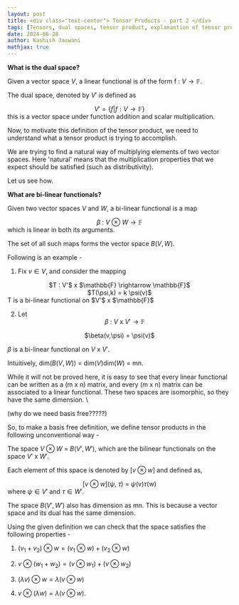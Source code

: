 ```yaml
---
layout: post
title: <div class="text-center"> Tensor Products - part 2 </div>
tags: [Tensors, dual spaces, tensor product, explanantion of tensor product]
date: 2024-06-28
author: Kashish Jaswani
mathjax: true
---
```

$\textbf{What is the dual space?}$

Given a vector space $V$, a linear functional is of the form f : $V \rightarrow \mathbb{F}$.

The dual space, denoted by $V'$ is defined as <center> $V' = \{f | f : V \rightarrow \mathbb{F}\}$ </center> this is a vector space under function addition and scalar multiplication. 

Now, to motivate this definition of the tensor product, we need to understand what a tensor product is trying to accomplish.

We are trying to find a natural way of multiplying elements of two vector spaces. Here 'natural' means that the multiplication properties that we expect should be satisfied (such as distributivity).  

Let us see how. 

$\textbf{What are bi-linear functionals?}$ 

Given two vector spaces $V$ and $W$, a bi-linear functional is a map <center> $\beta$ : $V$ $\otimes$ $W \rightarrow \mathbb{F}$ </center> which is linear in both its arguments. 

The set of all such maps forms the vector space $B(V,W)$.

Following is an example - 

1. Fix $v \in V$, and consider the mapping
<center> $T : V'$ x $\mathbb{F} \rightarrow \mathbb{F}$ </center>
<center> $T(\psi,k) = k  \psi(v)$ </center> 
T is a bi-linear functional on $V'$ x $\mathbb{F}$

2. Let <center> $\beta$ : $V$ x $V' \rightarrow \mathbb{F}$ </center>

<center> $\beta(v,\psi) = \psi(v)$ </center>

$\beta$ is a bi-linear functional on $V$ x $V'$. 

Intuitively, dim($B(V,W)$) = dim($V$)dim($W$) = mn. 

While it will not be proved here, it is easy to see that every linear functional can be written as a (m x n) matrix, and every (m x n) matrix can be associated to a linear functional. These two spaces are isomorphic, so they have the same dimension. \\

(why do we need basis free?????) 

So, to make a basis free definition, we define tensor products in the following unconventional way - 

The space $V \otimes W$ = $B(V',W')$, which are the bilinear functionals on the space $V'$ x $W'$.

Each element of this space is denoted by [$v \otimes w$] and defined as, <center> [$v \otimes w$]($\psi$, $\tau$) = $\psi$(v)$\tau$(w) </center> where $\psi \in V'$ and $\tau \in W'.$

The space $B(V',W')$ also has dimension as mn. This is because a vector space and its dual has the same dimension. 

Using the given definition we can check that the space satisfies the following properties - 

1. $(v_1 + v_2) \otimes w = (v_1 \otimes w) + (v_2 \otimes w)$

2. $v \otimes (w_1 + w_2) = (v \otimes w_1) + (v \otimes w_2)$ 

3. $(\lambda v) \otimes w = \lambda(v \otimes w)$ 

4. $v \otimes (\lambda w) = \lambda(v \otimes w)$.
